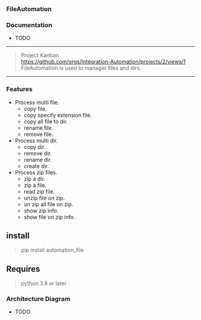 ### FileAutomation

### Documentation

* TODO

---
> Project Kanban \
> https://github.com/orgs/Integration-Automation/projects/2/views/1 \
> FileAutomation is used to manager files and dirs.


---
### Features
* Process multi file.
  * copy file.
  * copy specify extension file.
  * copy all file to dir.
  * rename file.
  * remove file.
* Process multi dir.
  * copy dir.
  * remove dir.
  * rename dir.
  * create dir.
* Process zip files.
  * zip a dir.
  * zip a file.
  * read zip file.
  * unzip file on zip.
  * un zip all file on zip.
  * show zip info.
  * show file on zip info.

## install
> pip install automation_file

## Requires
> python 3.8 or later

### Architecture Diagram


* TODO

